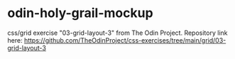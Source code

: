 # odin-holy-grail-mockup
css/grid exercise "03-grid-layout-3" from The Odin Project. 
Repository link here: https://github.com/TheOdinProject/css-exercises/tree/main/grid/03-grid-layout-3